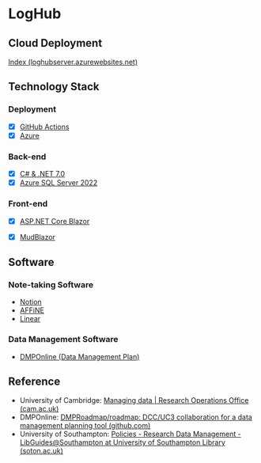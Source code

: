#  LogHub

## Cloud Deployment

[Index (loghubserver.azurewebsites.net)](https://loghubserver.azurewebsites.net/)

## Technology Stack

### Deployment

-   [x] [GitHub Actions](https://docs.github.com/en/actions)
-   [x] [Azure](https://azure.microsoft.com/en-gb/free/search/?ef_id=_k_Cj0KCQjwnMWkBhDLARIsAHBOftr5t_dmE2EQ4wQNg_MMh7HZypFviT4P3G39H4-WKofyQZ4231OFMg8aAue_EALw_wcB_k_&OCID=AIDcmm3bvqzxp1_SEM__k_Cj0KCQjwnMWkBhDLARIsAHBOftr5t_dmE2EQ4wQNg_MMh7HZypFviT4P3G39H4-WKofyQZ4231OFMg8aAue_EALw_wcB_k_&gad=1&gclid=Cj0KCQjwnMWkBhDLARIsAHBOftr5t_dmE2EQ4wQNg_MMh7HZypFviT4P3G39H4-WKofyQZ4231OFMg8aAue_EALw_wcB)

### Back-end

-   [x] [C# & .NET 7.0](https://learn.microsoft.com/en-us/dotnet/csharp/programming-guide/concepts/linq/)
-   [x] [Azure SQL Server 2022](https://www.microsoft.com/en-us/sql-server/sql-server-2022)

### Front-end

-   [x] [ASP.NET Core Blazor](https://learn.microsoft.com/en-us/aspnet/core/blazor/?view=aspnetcore-7.0)

-   [x] [MudBlazor](https://mudblazor.com/docs/overview)

## Software

### Note-taking Software

-   [Notion](https://www.notion.so/)
-   [AFFiNE](https://affine.pro/)
-   [Linear](https://linear.app/)

### Data Management Software

-   [DMPOnline (Data Management Plan)](https://dmponline.dcc.ac.uk/)

## Reference

-   University of Cambridge: [Managing data | Research Operations Office (cam.ac.uk)](https://www.research-operations.admin.cam.ac.uk/managing-research-projects/research-data-management)
-   DMPOnline: [DMPRoadmap/roadmap: DCC/UC3 collaboration for a data management planning tool (github.com)](https://github.com/DMPRoadmap/roadmap)
-   University of Southampton: [Policies - Research Data Management - LibGuides@Southampton at University of Southampton Library (soton.ac.uk)](https://library.soton.ac.uk/researchdata/policies)